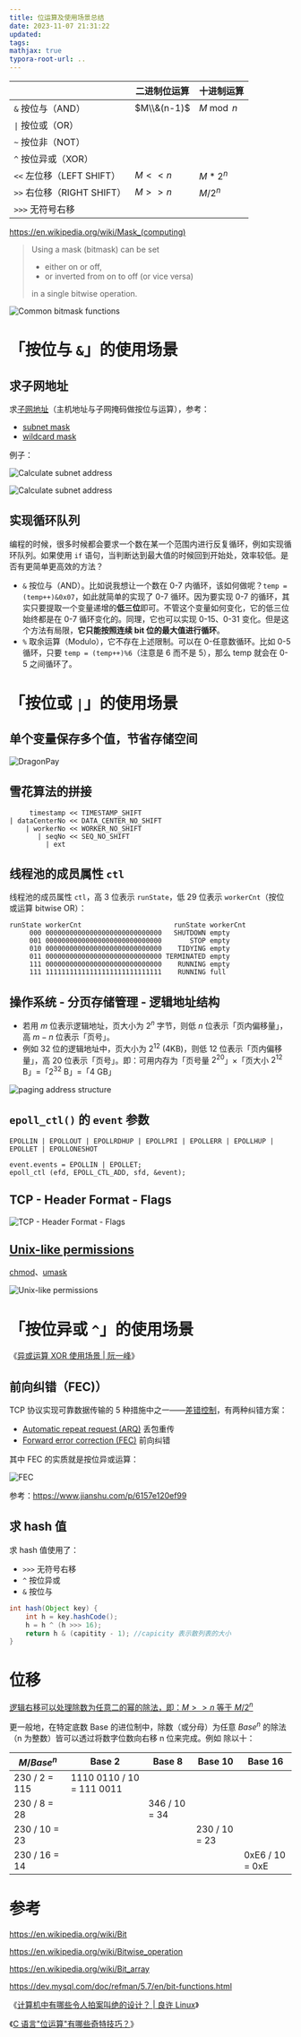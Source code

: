```yaml
---
title: 位运算及使用场景总结
date: 2023-11-07 21:31:22
updated:
tags:
mathjax: true
typora-root-url: ..
---
```


|       | 二进制位运算 | 十进制运算 |
| ----------------- | ---- | ---- |
| `&` 按位与（AND） | $M\\&(n-1)$ | $M \bmod n$ |
| `\|` 按位或（OR）    |      |      |
| `~` 按位非（NOT） |      |      |
| `^` 按位异或（XOR） |      |      |
| `<<` 左位移（LEFT SHIFT） | $M<<n$ | $M*2^n$ |
| `>>` 右位移（RIGHT SHIFT） | $M>>n$ | $M/2^n$ |
| `>>>` 无符号右移 |      |      |

https://en.wikipedia.org/wiki/Mask_(computing)

> Using a mask (bitmask) can be set 
>
> * either on or off, 
> * or inverted from on to off (or vice versa) 
>
> in a single bitwise operation.

![Common bitmask functions](/img/bitwise-operation/Common_bitmask_functions.png)

# 「按位与 `&`」的使用场景

## 求子网地址

求[子网地址](https://jodies.de/ipcalc)（主机地址与子网掩码做按位与运算），参考：

- [subnet mask](https://en.wikipedia.org/wiki/Subnet_mask)
- [wildcard mask](https://en.wikipedia.org/wiki/Wildcard_mask)

例子：

![Calculate subnet address](/img/bitwise-operation/Calculate_subnet_address.png)

![Calculate subnet address](/img/bitwise-operation/Calculate_subnet_address_2.png)

## 实现循环队列

编程的时候，很多时候都会要求一个数在某一个范围内进行反复循环，例如实现循环队列。如果使用 `if` 语句，当判断达到最大值的时候回到开始处，效率较低。是否有更简单更高效的方法？

* `&` 按位与（AND）。比如说我想让一个数在 0-7 内循环，该如何做呢？`temp = (temp++)&0x07`，如此就简单的实现了 0-7 循环。因为要实现 0-7 的循环，其实只要提取一个变量递增的**低三位**即可。不管这个变量如何变化，它的低三位始终都是在 0-7 循环变化的。同理，它也可以实现 0-15、0-31 变化。但是这个方法有局限，**它只能按照连续 bit 位的最大值进行循环**。
* `%` 取余运算（Modulo），它不存在上述限制。可以在 0-任意数循环。比如 0-5 循环，只要 `temp = (temp++)%6`（注意是 6 而不是 5），那么 temp 就会在 0-5 之间循环了。

# 「按位或 `|`」的使用场景

## 单个变量保存多个值，节省存储空间

![DragonPay](/img/bitwise-operation/DragonPay.png)

## 雪花算法的拼接

```
     timestamp << TIMESTAMP_SHIFT
| dataCenterNo << DATA_CENTER_NO_SHIFT
    | workerNo << WORKER_NO_SHIFT
       | seqNo << SEQ_NO_SHIFT
         | ext
```

## 线程池的成员属性 `ctl`

线程池的成员属性 `ctl`，高 3 位表示 `runState`，低 29 位表示 `workerCnt`（按位或运算 bitwise OR）：

```
runState workerCnt                       runState workerCnt
     000 00000000000000000000000000000   SHUTDOWN empty
‭‭     001 00000000000000000000000000000       STOP empty
     010 00000000000000000000000000000    TIDYING empty
     ‭011 00000000000000000000000000000‬ TERMINATED empty
     111 00000000000000000000000000000    RUNNING empty
‭     111 11111111111111111111111111111    RUNNING full
```

## 操作系统 - 分页存储管理 - 逻辑地址结构

- 若用 $m$ 位表示逻辑地址，页大小为 $2^n$ 字节，则低 $n$ 位表示「页内偏移量」，高 $m-n$ 位表示「页号」。
- 例如 32 位的逻辑地址中，页大小为 $2^{12}$ (4KB)，则低 12 位表示「页内偏移量」，高 20 位表示「页号」。即：可用内存为「页号量 $2^{20}$」×「页大小 $2^{12}$ B」=「$2^{32}$ B」=「4 GB」

![paging address structure](/img/bitwise-operation/paging_address_structure.png)

## `epoll_ctl()` 的 `event` 参数

```
EPOLLIN | EPOLLOUT | EPOLLRDHUP | EPOLLPRI | EPOLLERR | EPOLLHUP | EPOLLET | EPOLLONESHOT

event.events = EPOLLIN | EPOLLET;
epoll_ctl (efd, EPOLL_CTL_ADD, sfd, &event);
```

## TCP - Header Format - Flags

![TCP - Header Format - Flags](/img/bitwise-operation/TCP_Header_Format_Flags.png)

## [Unix-like permissions](https://en.wikipedia.org/wiki/File-system_permissions#Numeric_notation)

[chmod](https://en.wikipedia.org/wiki/Chmod)、[umask](https://en.wikipedia.org/wiki/Umask)

![Unix-like permissions](/img/bitwise-operation/Unix-like_permissions.png)

# 「按位异或 `^`」的使用场景

《[异或运算 XOR 使用场景 | 阮一峰](https://www.ruanyifeng.com/blog/2021/01/_xor.html)》

## 前向纠错（FEC)）

TCP 协议实现可靠数据传输的 5 种措施中之一——[差错控制](https://en.wikipedia.org/wiki/Error_detection_and_correction)，有两种纠错方案：

* [Automatic repeat request (ARQ)](https://en.wikipedia.org/wiki/Automatic_repeat_request) 丢包重传
* [Forward error correction (FEC)](https://en.wikipedia.org/wiki/Forward_error_correction) 前向纠错

其中 FEC 的实质就是按位异或运算：

![FEC](/img/bitwise-operation/FEC.png)

参考：https://www.jianshu.com/p/6157e120ef99

## 求 hash 值

求 hash 值使用了：

* `>>>` 无符号右移
* `^` 按位异或
* `&` 按位与

```java
int hash(Object key) {
    int h = key.hashCode();
    h = h ^ (h >>> 16);
    return h & (capitity - 1); //capicity 表示散列表的大小
}
```

# 位移

[逻辑右移可以处理除数为任意二的幂的除法，即：$M>>n$ 等于 $M/2^n$](https://zh.wikipedia.org/wiki/除以二#二進制)

更一般地，在特定底数 Base 的进位制中，除数（或分母）为任意 $Base^n$ 的除法（n 为整数）皆可以透过将数字位数向右移 n 位来完成。例如 除以十：

| $M/Base^n$    | Base 2                    | Base 8        | Base 10       | Base 16         |
| ------------- | ------------------------- | ------------- | ------------- | --------------- |
| 230 / 2 = 115 | 1110 0110 / 10 = 111 0011 |               |               |                 |
| 230 / 8 = 28  |                           | 346 / 10 = 34 |               |                 |
| 230 / 10 = 23 |                           |               | 230 / 10 = 23 |                 |
| 230 / 16 = 14 |                           |               |               | 0xE6 / 10 = 0xE |



# 参考

https://en.wikipedia.org/wiki/Bit

https://en.wikipedia.org/wiki/Bitwise_operation

https://en.wikipedia.org/wiki/Bit_array



https://dev.mysql.com/doc/refman/5.7/en/bit-functions.html



《[计算机中有哪些令人拍案叫绝的设计？ | 良许 Linux](https://mp.weixin.qq.com/s/xnT5sBmK9kYlRw2I-vFxWg)》

《[C 语言"位运算"有哪些奇特技巧？](https://mp.weixin.qq.com/s/ZD65OgC1mQv-RNlx4J39AA)》

